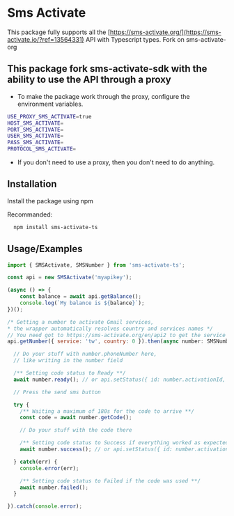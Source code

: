 # Sms Activate

This package fully supports all the [https://sms-activate.org/](https://sms-activate.io/?ref=13564331) API with Typescript types. Fork on sms-activate-org

## This package fork sms-activate-sdk with the ability to use the API through a proxy
- To make the package work through the proxy, configure the environment variables.
```bash
USE_PROXY_SMS_ACTIVATE=true
HOST_SMS_ACTIVATE=
PORT_SMS_ACTIVATE=
USER_SMS_ACTIVATE=
PASS_SMS_ACTIVATE=
PROTOCOL_SMS_ACTIVATE=
```
- If you don't need to use a proxy, then you don't need to do anything.
## Installation

Install the package using npm

Recommanded:
```bash
  npm install sms-activate-ts
```

## Usage/Examples

```javascript
import { SMSActivate, SMSNumber } from 'sms-activate-ts';

const api = new SMSActivate('myapikey');

(async () => {
    const balance = await api.getBalance();
    console.log(`My balance is ${balance}`);
})();

/* Getting a number to activate Gmail services,
* the wrapper automatically resolves country and services names */
// You need got to https://sms-activate.org/en/api2 to get the service and country code
api.getNumber({ service: 'tw', country: 0 }).then(async number: SMSNumber => {

  // Do your stuff with number.phoneNumber here,
  // like writing in the number field

  /** Setting code status to Ready **/
  await number.ready(); // or api.setStatus({ id: number.activationId, status: EActivationSetStatus.Ready });

  // Press the send sms button

  try {
    /** Waiting a maximum of 180s for the code to arrive **/
    const code = await number.getCode();

    // Do your stuff with the code there

    /** Setting code status to Success if everything worked as expected **/
    await number.success(); // or api.setStatus({ id: number.activationId, status: EActivationSetStatus.Success });

  } catch(err) {
    console.error(err);

    /** Setting code status to Failed if the code was used **/
    await number.failed();
  }

}).catch(console.error);
```
